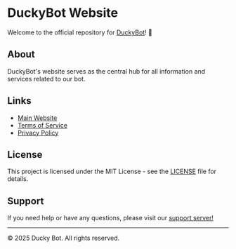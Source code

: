 # DuckyBot Website

Welcome to the official repository for [DuckyBot](https://duckybot.xyz)! 🦆

## About
DuckyBot's website serves as the central hub for all information and services related to our bot.

## Links
- [Main Website](https://duckybot.xyz)
- [Terms of Service](https://duckybot.xyz/legal/terms)
- [Privacy Policy](https://duckybot.xyz/legal/privacy)

## License
This project is licensed under the MIT License - see the [LICENSE](LICENSE) file for details.

## Support
If you need help or have any questions, please visit our [support server!](https://duckybot.xyz/support)

---
© 2025 Ducky Bot. All rights reserved.
